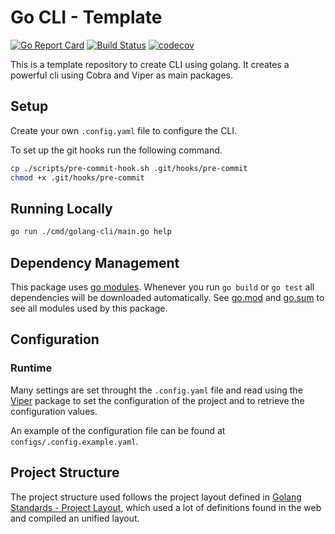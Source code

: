 # Go CLI - Template

[![Go Report Card](https://goreportcard.com/badge/github.com/arielril/golang-cli)](https://goreportcard.com/report/github.com/arielril/golang-cli)
[![Build Status](https://cloud.drone.io/api/badges/arielril/golang-cli/status.svg)](https://cloud.drone.io/arielril/golang-cli)
[![codecov](https://codecov.io/gh/arielril/golang-cli/branch/master/graph/badge.svg)](https://codecov.io/gh/arielril/golang-cli)

This is a template repository to create CLI using golang. It creates a powerful cli using Cobra and Viper as main packages.

## Setup

Create your own `.config.yaml` file to configure the CLI.

To set up the git hooks run the following command.

```bash
cp ./scripts/pre-commit-hook.sh .git/hooks/pre-commit
chmod +x .git/hooks/pre-commit
```

## Running Locally

```bash
go run ./cmd/golang-cli/main.go help
```

## Dependency Management

This package uses [go modules](https://github.com/golang/go/wiki/Modules). Whenever you run `go build` or `go test` all dependencies will be downloaded automatically. See [go.mod](./go.mod) and [go.sum](go.sum) to see all modules used by this package.

## Configuration

### Runtime

Many settings are set throught the `.config.yaml` file and read using the [Viper](https://github.com/spf13/viper) package to set the configuration of the project and to retrieve the configuration values.

An example of the configuration file can be found at `configs/.config.example.yaml`.

## Project Structure

The project structure used follows the project layout defined in [Golang Standards - Project Layout](https://github.com/golang-standards/project-layout), which used a lot of definitions found in the web and compiled an unified layout.
